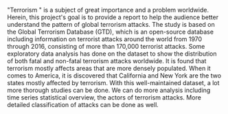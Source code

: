 "Terrorism " is a subject of great importance and a problem worldwide. Herein, this project's goal is to provide a report to help the audience better understand the pattern of global terrorism attacks. The study is based on the Global Terrorism Database (GTD), which is an open-source database including information on terrorist attacks around the world from 1970 through 2016, consisting of more than 170,000 terrorist attacks. Some exploratory data analysis has done on the dataset to show the distribution of both fatal and non-fatal terrorism attacks worldwide. It is found that terrorism mostly affects areas that are more densely populated. When it comes to America, it is discovered that California and New York are the two states mostly affected by terrorism. With this well-maintained dataset, a lot more thorough studies can be done. We can do more analysis including time series statistical overview, the actors of terrorism attacks. More detailed classification of attacks can be done as well. 
